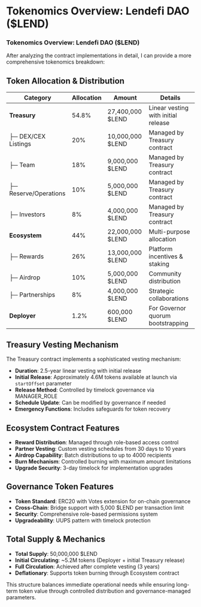 # Tokenomics Overview: Lendefi DAO ($LEND)
### Tokenomics Overview: Lendefi DAO ($LEND)

After analyzing the contract implementations in detail, I can provide a more comprehensive tokenomics breakdown:

## Token Allocation & Distribution

| Category | Allocation | Amount | Details |
|----------|------------|--------|---------|
| **Treasury** | 54.8% | 27,400,000 $LEND | Linear vesting with initial release |
| ├─ DEX/CEX Listings | 20% | 10,000,000 $LEND | Managed by Treasury contract |
| ├─ Team | 18% | 9,000,000 $LEND | Managed by Treasury contract |
| ├─ Reserve/Operations | 10% | 5,000,000 $LEND | Managed by Treasury contract |
| ├─ Investors | 8% | 4,000,000 $LEND | Managed by Treasury contract |
| **Ecosystem** | 44% | 22,000,000 $LEND | Multi-purpose allocation |
| ├─ Rewards | 26% | 13,000,000 $LEND | Platform incentives & staking |
| ├─ Airdrop | 10% | 5,000,000 $LEND | Community distribution |
| ├─ Partnerships | 8% | 4,000,000 $LEND | Strategic collaborations |
| **Deployer** | 1.2% | 600,000 $LEND | For Governor quorum bootstrapping |

## Treasury Vesting Mechanism

The Treasury contract implements a sophisticated vesting mechanism:

- **Duration**: 2.5-year linear vesting with initial release
- **Initial Release**: Approximately 4.6M tokens available at launch via `startOffset` parameter
- **Release Method**: Controlled by timelock governance via MANAGER_ROLE
- **Schedule Update**: Can be modified by governance if needed
- **Emergency Functions**: Includes safeguards for token recovery

## Ecosystem Contract Features

- **Reward Distribution**: Managed through role-based access control
- **Partner Vesting**: Custom vesting schedules from 30 days to 10 years
- **Airdrop Capability**: Batch distributions to up to 4000 recipients
- **Burn Mechanism**: Controlled burning with maximum amount limitations
- **Upgrade Security**: 3-day timelock for implementation upgrades

## Governance Token Features

- **Token Standard**: ERC20 with Votes extension for on-chain governance
- **Cross-Chain**: Bridge support with 5,000 $LEND per transaction limit
- **Security**: Comprehensive role-based permissions system
- **Upgradeability**: UUPS pattern with timelock protection

## Total Supply & Mechanics

- **Total Supply**: 50,000,000 $LEND
- **Initial Circulating**: ~5.2M tokens (Deployer + initial Treasury release)
- **Full Circulation**: Achieved after complete vesting (3 years)
- **Deflationary**: Supports token burning through Ecosystem contract

This structure balances immediate operational needs while ensuring long-term token value through controlled distribution and governance-managed parameters.